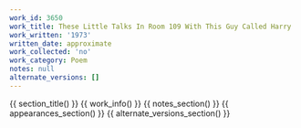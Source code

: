 ```yaml
---
work_id: 3650
work_title: These Little Talks In Room 109 With This Guy Called Harry
work_written: '1973'
written_date: approximate
work_collected: 'no'
work_category: Poem
notes: null
alternate_versions: []
---
```


{{ section_title() }}
{{ work_info() }}
{{ notes_section() }}
{{ appearances_section() }}
{{ alternate_versions_section() }}